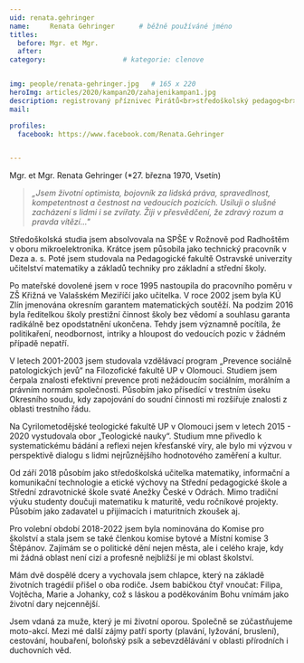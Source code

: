 ```yaml
---
uid: renata.gehringer
name:     Renata Gehringer  	# běžně používáné jméno
titles:
  before: Mgr. et Mgr.
  after:
category:                   # kategorie: clenove


img: people/renata-gehringer.jpg   # 165 x 220
heroImg: articles/2020/kampan20/zahajenikampan1.jpg
description: registrovaný příznivec Pirátů<br>středoškolský pedagog<br>Valašské Meziříčí # kratký popis, max 160 znaků
mail:

profiles:
  facebook: https://www.facebook.com/Renata.Gehringer


---
```


Mgr. et Mgr. Renata Gehringer (*27. března 1970, Vsetín)

> *„Jsem životní optimista, bojovník za lidská práva, spravedlnost, kompetentnost a čestnost na vedoucích pozicích. Usiluji o slušné zacházení s lidmi i se zvířaty. Žiji v přesvědčení, že zdravý rozum a pravda vítězí..."*

Středoškolská studia jsem absolvovala na SPŠE v Rožnově pod Radhoštěm v oboru mikroelektronika. Krátce jsem působila jako technický pracovník v Deza a. s. Poté jsem studovala na Pedagogické fakultě Ostravské univerzity učitelství matematiky a základů techniky pro základní a střední školy.

Po mateřské dovolené jsem v roce 1995 nastoupila do pracovního poměru v ZŠ Křižná ve Valašském Meziříčí jako učitelka. V roce 2002 jsem byla KÚ Zlín jmenována okresním garantem matematických soutěží. Na podzim 2016 byla ředitelkou školy prestižní činnost školy bez vědomí a souhlasu garanta radikálně bez opodstatnění ukončena. Tehdy jsem významně pocítila, že politikaření, neodbornost, intriky a hloupost do vedoucích pozic v žádném případě nepatří.

V letech 2001-2003 jsem studovala vzdělávací program „Prevence sociálně patologických jevů“ na Filozofické fakultě UP v Olomouci. Studiem jsem čerpala znalosti efektivní prevence proti nežádoucím sociálním, morálním a právním normám společnosti. Působím jako přísedící v trestním úseku Okresního soudu, kdy zapojování do soudní činnosti mi rozšiřuje znalosti z oblasti trestního řádu.

Na Cyrilometodějské teologické fakultě UP v Olomouci jsem v letech 2015 - 2020 vystudovala obor „Teologické nauky“. Studium mne přivedlo k systematickému bádání a reflexi nejen křesťanské víry, ale bylo mi výzvou v perspektivě dialogu s lidmi nejrůznějšího hodnotového zaměření a kultur.

Od září 2018 působím jako středoškolská učitelka matematiky, informační a komunikační technologie a etické výchovy na Střední pedagogické škole a Střední zdravotnické škole svaté Anežky České v Odrách. Mimo tradiční výuku studenty doučuji matematiku k maturitě, vedu ročníkové projekty. Působím jako zadavatel u přijímacích i maturitních zkoušek aj.

Pro volební období 2018-2022 jsem byla nominována do Komise pro školství a stala jsem se také členkou komise bytové a Místní komise 3 Štěpánov. Zajímám se o politické dění nejen města, ale i celého kraje, kdy mi žádná oblast není cizí a profesně nejbližší je mi oblast školství.

Mám dvě dospělé dcery a vychovala jsem chlapce, který na základě životních tragédií přišel o oba rodiče. Jsem babičkou čtyř vnoučat: Filipa, Vojtěcha, Marie a Johanky, což s láskou a poděkováním Bohu vnímám jako životní dary nejcennější.

Jsem vdaná za muže, který je mi životní oporou. Společně se zúčastňujeme moto-akcí. Mezi mé další zájmy patří sporty (plavání, lyžování, bruslení), cestování, houbaření, boloňský psík a sebevzdělávání v oblasti přírodních i duchovních věd.
